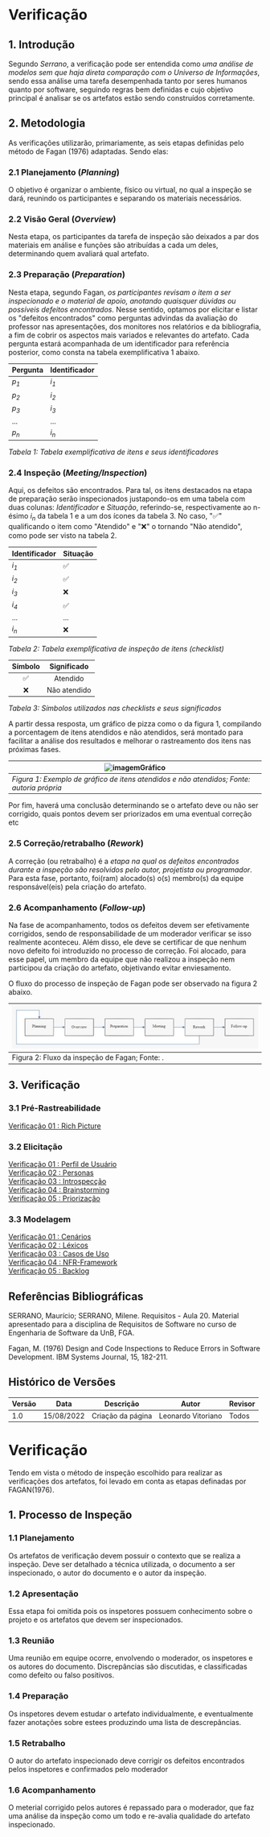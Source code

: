 # Verificação

## 1. Introdução

Segundo _Serrano_, a verificação pode ser entendida como _uma análise de modelos sem que haja direta comparação com o Universo de Informações_, sendo essa análise uma tarefa desempenhada tanto por seres humanos quanto por software, seguindo regras bem definidas e cujo objetivo principal é analisar se os artefatos estão sendo construídos corretamente.

## 2. Metodologia

As verificações utilizarão, primariamente, as seis etapas definidas pelo método de Fagan (1976) adaptadas. Sendo elas:

### 2.1 Planejamento (*Planning*)

O objetivo é organizar o ambiente, físico ou virtual, no qual a inspeção se dará, reunindo os participantes e separando os materiais necessários.

### 2.2 Visão Geral (*Overview*)

Nesta etapa, os participantes da tarefa de inspeção são deixados a par dos materiais em análise e funções são atribuídas a cada um deles, determinando quem avaliará qual artefato.

### 2.3 Preparação (*Preparation*)

Nesta etapa, segundo Fagan, *os participantes revisam o item a ser inspecionado e o material de apoio, anotando quaisquer dúvidas ou possíveis defeitos encontrados.*
Nesse sentido, optamos por elicitar e listar os "defeitos encontrados" como perguntas advindas da avaliação do professor nas apresentações, dos monitores nos relatórios e da bibliografia, a fim de cobrir os aspectos mais variados e relevantes do artefato.
Cada pergunta estará acompanhada de um identificador para referência posterior, como consta na tabela exemplificativa 1 abaixo.

| Pergunta        | Identificador   |
|-----------------|-----------------|
| _p<sub>1</sub>_ | _i<sub>1</sub>_ |
| _p<sub>2</sub>_ | _i<sub>2</sub>_ |
| _p<sub>3</sub>_ | _i<sub>3</sub>_ |
| ...             | ...             |
| _p<sub>n</sub>_ | _i<sub>n</sub>_ |

_Tabela 1: Tabela exemplificativa de itens e seus identificadores_

### 2.4 Inspeção (*Meeting/Inspection*)

Aqui, os defeitos são encontrados. Para tal, os itens destacados na etapa de preparação serão inspecionados justapondo-os em uma tabela com duas colunas: _Identificador_ e _Situação_, referindo-se, respectivamente ao n-ésimo _i<sub>n</sub>_ da tabela 1
e a um dos ícones da tabela 3. No caso, "✅" qualificando o item como "Atendido" e "❌" o tornando "Não atendido", como pode ser visto na tabela 2.

| Identificador   | Situação  |
|-----------------|-----------|
| _i<sub>1</sub>_ | ✅         |
| _i<sub>2</sub>_ | ✅         |
| _i<sub>3</sub>_ | ❌         |
| _i<sub>4</sub>_ | ✅         |
| ...             | ...       |
| _i<sub>n</sub>_ | ❌         |

_Tabela 2: Tabela exemplificativa de inspeção de itens (checklist)_

| Símbolo   | Significado   |
|:---------:|:-------------:|
|     ✅     |   Atendido    |
|     ❌     | Não atendido  |

_Tabela 3: Símbolos utilizados nas checklists e seus significados_

A partir dessa resposta, um gráfico de pizza como o da figura 1, compilando a porcentagem de itens atendidos e
não atendidos, será montado para facilitar a análise dos resultados e melhorar o rastreamento dos itens
nas próximas fases.

| ![imagemGráfico](../_media/grafico_guiadeestilo.png)                                      |
|-------------------------------------------------------------------------------------------|
| _Figura 1: Exemplo de gráfico de itens atendidos e não atendidos; Fonte: autoria própria_ |

Por fim, haverá uma conclusão determinando se o artefato deve ou não ser corrigido, quais pontos devem ser priorizados em uma eventual correção etc

### 2.5 Correção/retrabalho (*Rework*)

A correção (ou retrabalho) é a *etapa na qual os defeitos encontrados durante a inspeção são resolvidos pelo autor, projetista ou programador*.
Para esta fase, portanto, foi(ram) alocado(s) o(s) membro(s) da equipe responsável(eis) pela criação do artefato.

### 2.6 Acompanhamento (*Follow-up*)

Na fase de acompanhamento, todos os defeitos devem ser efetivamente corrigidos, sendo de responsabilidade de um
moderador verificar se isso realmente aconteceu. Além disso, ele deve se certificar de que nenhum novo defeito foi introduzido no processo de correção.
Foi alocado, para esse papel, um membro da equipe que não realizou a inspeção nem participou da criação do artefato, objetivando evitar enviesamento.

O fluxo do processo de inspeção de Fagan pode ser observado na figura 2 abaixo.

| ![imagemGráfico](../_media/verificacao_inspecao_fagan.jpeg) |
|-------------------------------------------------------------|
| Figura 2: Fluxo da inspeção de Fagan; Fonte: .              |

## 3. Verificação

### 3.1 Pré-Rastreabilidade

[Verificação 01 : Rich Picture](analise/verificacoes/verif_richPicture.md)<br>

### 3.2 Elicitação

[Verificação 01 : Perfil de Usuário](analise/verificacoes/verificacao_perfil_de_usuario.md)<br>
[Verificação 02 : Personas](analise/verificacoes/verificacao_personas.md)<br>
[Verificação 03 : Introspecção](analise/verificacoes/verificacao_introspeccao)<br>
[Verificação 04 : Brainstorming](analise/verificacoes/verificacao_brainstorming.md)<br>
[Verificação 05 : Priorização](analise/verificacoes/verificacao_priorizacao)<br>


### 3.3 Modelagem

[Verificação 01 : Cenários](analise/verificacoes/verif_cenarios.md)<br>
[Verificação 02 : Léxicos](analise/verificacoes/verificacao_lexicos)<br>
[Verificação 03 : Casos de Uso](analise/verificacoes/verif_casosUso.md)<br>
[Verificação 04 : NFR-Framework](analise/verificacoes/verificação_nfr_framework.md)<br>
[Verificação 05 : Backlog](analise/verificacoes/verificacao_backlog.md)<br>

## Referências Bibliográficas

SERRANO, Maurício; SERRANO, Milene. Requisitos - Aula 20. Material apresentado para a disciplina de Requisitos de Software no curso de Engenharia de Software da UnB, FGA.

Fagan, M. (1976) Design and Code Inspections to Reduce Errors in Software Development. IBM Systems Journal, 15, 182-211.

## Histórico de Versões

| Versão   | Data       | Descrição         | Autor              | Revisor  |
|----------|------------|-------------------|--------------------|----------|
| 1.0      | 15/08/2022 | Criação da página | Leonardo Vitoriano | Todos    |







# Verificação

Tendo em vista o método de inspeção escolhido para realizar as verificações dos artefatos,
foi levado em conta as etapas definadas por FAGAN(1976).
## 1. Processo de Inspeção

### 1.1 Planejamento

Os artefatos de verificação devem possuir o contexto que se realiza a inspeção. Deve
ser detalhado a técnica utilizada, o documento a ser inspecionado, o autor do documento e 
o autor da inspeção.

### 1.2 Apresentação

Essa etapa foi omitida pois os inspetores possuem conhecimento sobre o projeto e os artefatos que devem
ser inspecionados.

### 1.3 Reunião

Uma reunião em equipe ocorre, envolvendo o moderador, os inspetores e os autores do documento. Discrepâncias são discutidas, e classificadas como defeito ou falso positivos.

### 1.4 Preparação

Os inspetores devem estudar o artefato individualmente, e eventualmente fazer anotações sobre estees produzindo
uma lista de descrepâncias.

### 1.5 Retrabalho

O autor do artefato inspecionado deve corrigir os defeitos encontrados pelos inspetores e confirmados pelo moderador

### 1.6 Acompanhamento

O meterial corrigido pelos autores é repassado para o moderador, que faz uma análise da inspeção como um todo e re-avalia
qualidade do artefato inspecionado.






